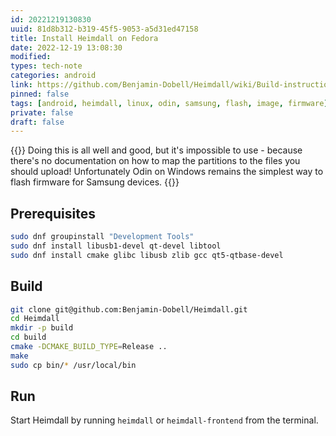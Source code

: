 ```yaml
---
id: 20221219130830
uuid: 81d8b312-b319-45f5-9053-a5d31ed47158
title: Install Heimdall on Fedora
date: 2022-12-19 13:08:30
modified: 
types: tech-note
categories: android
link: https://github.com/Benjamin-Dobell/Heimdall/wiki/Build-instructions-(Linux)#fedora
pinned: false
tags: [android, heimdall, linux, odin, samsung, flash, image, firmware]
private: false
draft: false
---
```


{{<admonition warning>}}
Doing this is all well and good, but it's impossible to use - because there's no documentation on how to map the partitions to the files you should upload! Unfortunately Odin on Windows remains the simplest way to flash firmware for Samsung devices.
{{</admonition>}}


## Prerequisites

```sh
sudo dnf groupinstall "Development Tools"
sudo dnf install libusb1-devel qt-devel libtool
sudo dnf install cmake glibc libusb zlib gcc qt5-qtbase-devel
```

## Build

```sh
git clone git@github.com:Benjamin-Dobell/Heimdall.git
cd Heimdall
mkdir -p build
cd build
cmake -DCMAKE_BUILD_TYPE=Release ..
make
sudo cp bin/* /usr/local/bin
```

## Run

Start Heimdall by running `heimdall` or `heimdall-frontend` from the terminal.
